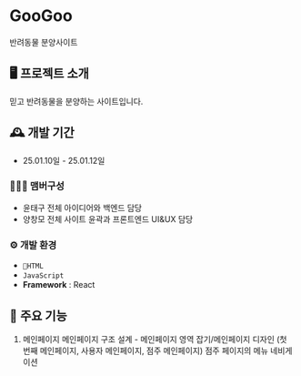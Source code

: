 # GooGoo
반려동물 분양사이트


## 🖥️ 프로젝트 소개
믿고 반려동물을 분양하는 사이트입니다.
<br>

## 🕰️ 개발 기간
* 25.01.10일 - 25.01.12일

### 🧑‍🤝‍🧑 맴버구성
 - 윤태구 전체 아이디어와 백엔드 담당
 - 양창모 전체 사이트 윤곽과 프론트엔드 UI&UX 담당

 

### ⚙️ 개발 환경
- `HTML`
- `JavaScript`
- **Framework** : React

## 📌 주요 기능
1. 메인페이지 
메인페이지 구조 설계 - 메인페이지 영역 잡기/메인페이지 디자인 (첫 번째 메인페이지, 사용자 메인페이지, 점주 메인페이지)
점주 페이지의 메뉴 네비게이션
